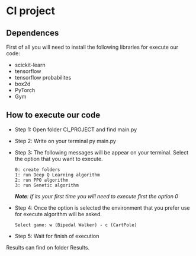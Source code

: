 # CI project

## Dependences

First of all you will need to install the following libraries for execute our code:

* scickit-learn
* tensorflow
* tensorflow probabilites
* box2d
* PyTorch
* Gym

## How to execute our code

* Step 1: Open folder CI_PROJECT and find main.py

* Step 2: Write on your terminal py main.py

* Step 3: The following messages will be appear on your terminal. Select the option that you want to execute. 

  ```
  0: create folders
  1: run Deep Q Learning algorithm
  2: run PPO algorithm
  3: run Genetic algorithm
  ```

  ***Note**: If its your first time you will need to execute first the option 0* 

* Step 4: Once the option is selected the environment that you prefer use for execute algorithm will be asked.

  ```
  Select game: w (Bipedal Walker) - c (CartPole)
  ```

* Step 5: Wait for finish of execution

Results can find on folder Results. 





